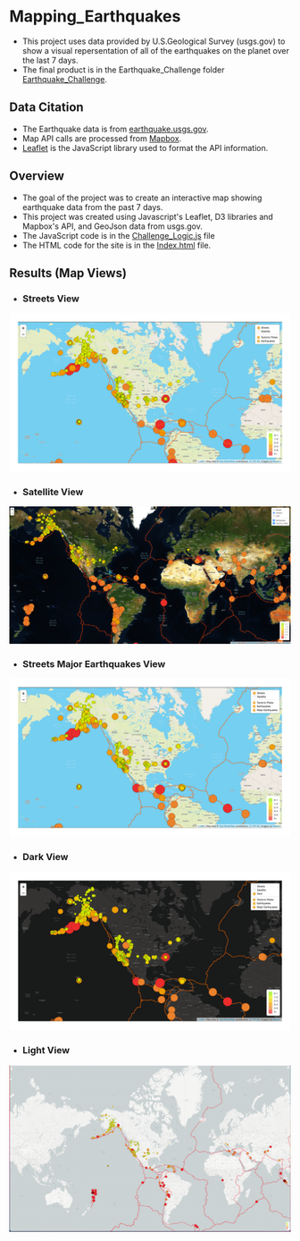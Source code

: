 # Mapping_Earthquakes
- This project uses data provided by U.S.Geological Survey (usgs.gov) to show a visual repersentation of all of the earthquakes on the planet over the last 7 days.
- The final product is in the Earthquake_Challenge folder [Earthquake_Challenge]( https://github.com/pasmi369/Mapping_Earthquakes/tree/main/Earthquake_Challenge ).  

## Data Citation
- The Earthquake data is from [earthquake.usgs.gov](https://earthquake.usgs.gov/).
- Map API calls are processed from [Mapbox](https://www.mapbox.com/).
- [Leaflet](https://leafletjs.com/) is the JavaScript library used to format the API information.

## Overview
- The goal of the project was to create an interactive map showing earthquake data from the past 7 days. 
- This project was created using Javascript's Leaflet, D3 libraries and Mapbox's API, and GeoJson data from usgs.gov. 
- The JavaScript code is in the [Challenge_Logic.js](https://github.com/pasmi369/Mapping_Earthquakes/blob/main/Earthquake_Challenge/static/js/challenge_logic.js) file 
- The HTML code for the site is in the [Index.html](https://github.com/pasmi369/Mapping_Earthquakes/blob/main/Earthquake_Challenge/index.html) file.

## Results (Map Views)
- ### Streets View
![streets_view](./Earthquake_Challenge/Resources/streets_tectonic_earthquakes.png)
- ### Satellite View
![satellite_view](./Earthquake_Challenge/Resources/satellite_view.png)
- ### Streets Major Earthquakes View
![streets_major_earthquakes](./Earthquake_Challenge/Resources/streets_major_earthquakes.png)
- ### Dark View
![dark_view](./Earthquake_Challenge/Resources/dark_view.png)
- ### Light View
![light_view](./Earthquake_Challenge/Resources/light_view.png)
